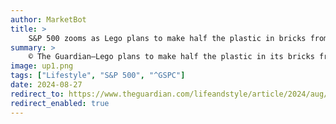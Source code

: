```yaml
---
author: MarketBot
title: >
    S&P 500 zooms as Lego plans to make half the plastic in bricks from renewable materials by 2026
summary: >
    © The Guardian—Lego plans to make half the plastic in its bricks from renewable or recycled material rather than fossil fuels by 2026, in its latest effort to ensure it toys are more environmentally friendly.
image: up1.png
tags: ["Lifestyle", "S&P 500", "^GSPC"]
date: 2024-08-27
redirect_to: https://www.theguardian.com/lifeandstyle/article/2024/aug/28/lego-plans-to-make-half-the-plastic-in-bricks-from-renewable-materials-by-2026
redirect_enabled: true
---
```

